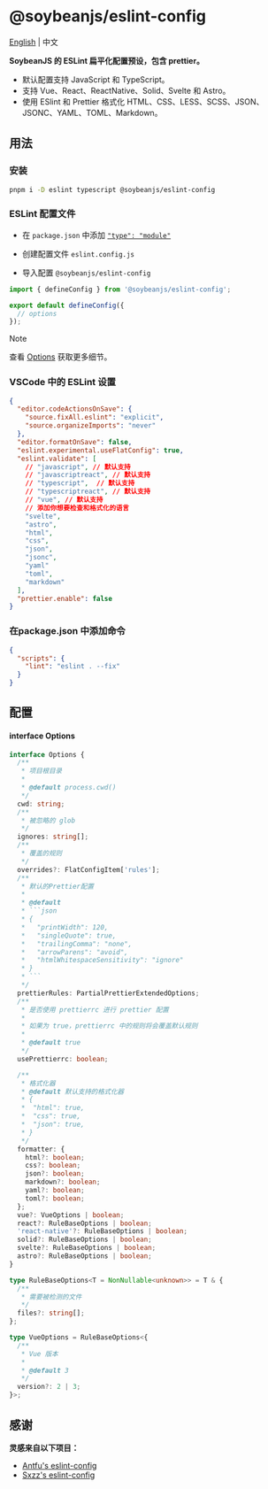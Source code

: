 # @soybeanjs/eslint-config

[English](./README.md) | 中文

**SoybeanJS 的 ESLint 扁平化配置预设，包含 prettier。**

- 默认配置支持 JavaScript 和 TypeScript。
- 支持 Vue、React、ReactNative、Solid、Svelte 和 Astro。
- 使用 ESlint 和 Prettier 格式化 HTML、CSS、LESS、SCSS、JSON、JSONC、YAML、TOML、Markdown。

## 用法

### 安装

```bash
pnpm i -D eslint typescript @soybeanjs/eslint-config
```

### ESLint 配置文件

- 在 `package.json` 中添加 [`"type": "module"`](https://nodejs.org/api/packages.html#type)

- 创建配置文件 `eslint.config.js`

- 导入配置 `@soybeanjs/eslint-config`

```js
import { defineConfig } from '@soybeanjs/eslint-config';

export default defineConfig({
  // options
});
```

> [!NOTE]
> 查看 [Options](#options) 获取更多细节。

### VSCode 中的 ESLint 设置

```json
{
  "editor.codeActionsOnSave": {
    "source.fixAll.eslint": "explicit",
    "source.organizeImports": "never"
  },
  "editor.formatOnSave": false,
  "eslint.experimental.useFlatConfig": true,
  "eslint.validate": [
    // "javascript", // 默认支持
    // "javascriptreact", // 默认支持
    // "typescript",  // 默认支持
    // "typescriptreact", // 默认支持
    // "vue", // 默认支持
    // 添加你想要检查和格式化的语言
    "svelte",
    "astro",
    "html",
    "css",
    "json",
    "jsonc",
    "yaml"
    "toml",
    "markdown"
  ],
  "prettier.enable": false
}
```

### 在package.json 中添加命令

```json
{
  "scripts": {
    "lint": "eslint . --fix"
  }
}
```

## 配置

#### interface Options

````typescript
interface Options {
  /**
   * 项目根目录
   *
   * @default process.cwd()
   */
  cwd: string;
  /**
   * 被忽略的 glob
   */
  ignores: string[];
  /**
   * 覆盖的规则
   */
  overrides?: FlatConfigItem['rules'];
  /**
   * 默认的Prettier配置
   *
   * @default
   * ```json
   * {
   *   "printWidth": 120,
   *   "singleQuote": true,
   *   "trailingComma": "none",
   *   "arrowParens": "avoid",
   *   "htmlWhitespaceSensitivity": "ignore"
   * }
   * ```
   */
  prettierRules: PartialPrettierExtendedOptions;
  /**
   * 是否使用 prettierrc 进行 prettier 配置
   *
   * 如果为 true，prettierrc 中的规则将会覆盖默认规则
   *
   * @default true
   */
  usePrettierrc: boolean;

  /**
   * 格式化器
   * @default 默认支持的格式化器
   * {
   *  "html": true,
   *  "css": true,
   *  "json": true,
   * }
   */
  formatter: {
    html?: boolean;
    css?: boolean;
    json?: boolean;
    markdown?: boolean;
    yaml?: boolean;
    toml?: boolean;
  };
  vue?: VueOptions | boolean;
  react?: RuleBaseOptions | boolean;
  'react-native'?: RuleBaseOptions | boolean;
  solid?: RuleBaseOptions | boolean;
  svelte?: RuleBaseOptions | boolean;
  astro?: RuleBaseOptions | boolean;
}

type RuleBaseOptions<T = NonNullable<unknown>> = T & {
  /**
   * 需要被检测的文件
   */
  files?: string[];
};

type VueOptions = RuleBaseOptions<{
  /**
   * Vue 版本
   *
   * @default 3
   */
  version?: 2 | 3;
}>;
````

## 感谢

**灵感来自以下项目：**

- [Antfu's eslint-config](https://github.com/antfu/eslint-config)
- [Sxzz's eslint-config](https://github.com/sxzz/eslint-config)
